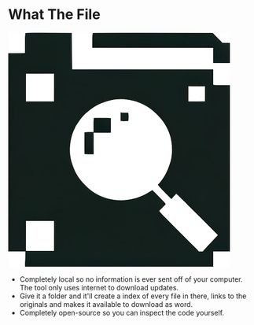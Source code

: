# What The File

![What The File](./public/whatthefile.png "What The File")

- Completely local so no information is ever sent off of your computer. The tool only uses internet to download updates.
- Give it a folder and it'll create a index of every file in there, links to the originals and makes it available to download as word.
- Completely open-source so you can inspect the code yourself.
